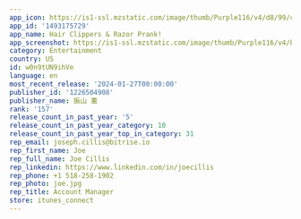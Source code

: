 ```yaml
---
app_icon: https://is1-ssl.mzstatic.com/image/thumb/Purple116/v4/d8/99/c7/d899c7a0-91db-c2d4-efa3-580486e8d7c6/AppIcon-1x_U007emarketing-0-7-0-0-85-220-0.png/1024x1024bb.png
app_id: '1493175729'
app_name: Hair Clippers & Razor Prank!
app_screenshot: https://is1-ssl.mzstatic.com/image/thumb/Purple116/v4/b7/e6/26/b7e62639-464c-bb43-5b35-e378e8700763/1005d14e-940a-43a2-bb40-384d82d08931_en_plus_01.jpg/1242x2208bb.png
category: Entertainment
country: US
id: w0n9tUN9ihVe
language: en
most_recent_release: '2024-01-27T00:00:00'
publisher_id: '1226504908'
publisher_name: 振山 董
rank: '157'
release_count_in_past_year: '5'
release_count_in_past_year_category: 10
release_count_in_past_year_top_in_category: 31
rep_email: joseph.cillis@bitrise.io
rep_first_name: Joe
rep_full_name: Joe Cillis
rep_linkedin: https://www.linkedin.com/in/joecillis
rep_phone: +1 518-258-1902
rep_photo: joe.jpg
rep_title: Account Manager
store: itunes_connect
---
```

